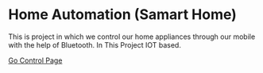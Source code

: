 # Home Automation (Samart Home) 
This is project in which we control our home appliances through our mobile with the help of Bluetooth. 
In This Project IOT based.

<a href="/Smart_home.html">Go Control Page </a>
